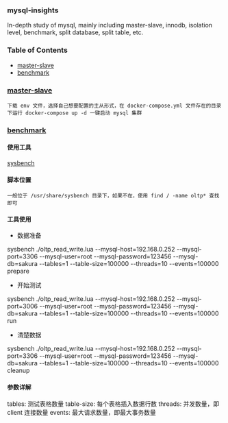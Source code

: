 ### mysql-insights

In-depth study of mysql, mainly including master-slave, innodb, isolation level, benchmark, split database, split table, etc.

### Table of Contents

 - [master-slave](https://github.com/silverswords/mysql-insights#master-slave)
 - [benchmark](https://github.com/silverswords/mysql-insights#benchmark)

### [master-slave](https://github.com/silverswords/mysql-insights/tree/master/env)

    下载 env 文件，选择自己想要配置的主从形式，在 docker-compose.yml 文件存在的目录下运行 docker-compose up -d 一键启动 mysql 集群

### [benchmark](https://github.com/silverswords/mysql-insights/blob/master/benchmark)

#### 使用工具
[sysbench](https://github.com/akopytov/sysbench)
#### 脚本位置
    一般位于 /usr/share/sysbench 目录下，如果不在，使用 find / -name oltp* 查找即可
#### 工具使用
 - 数据准备

sysbench ./oltp_read_write.lua --mysql-host=192.168.0.252 --mysql-port=3306  --mysql-user=root --mysql-password=123456  --mysql-db=sakura  --tables=1 --table-size=100000 --threads=10 --events=100000 prepare
 - 开始测试

sysbench ./oltp_read_write.lua --mysql-host=192.168.0.252 --mysql-port=3006  --mysql-user=root --mysql-password=123456  --mysql-db=sakura  --tables=1 --table-size=100000 --threads=10 --events=100000 run
 - 清楚数据

sysbench ./oltp_read_write.lua --mysql-host=192.168.0.252 --mysql-port=3306  --mysql-user=root --mysql-password=123456  --mysql-db=sakura  --tables=1 --table-size=100000 --threads=10 --events=100000 cleanup
#### 参数详解
tables: 测试表格数量
table-size: 每个表格插入数据行数
threads: 并发数量，即 client 连接数量
events: 最大请求数量，即最大事务数量


